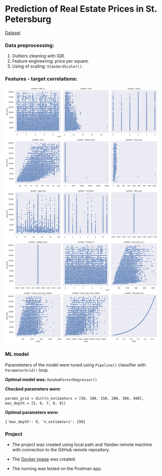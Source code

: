 <h1> Prediction of Real Estate Prices in St. Petersburg </h1>

[Dataset](https://github.com/stepanvarygin/final_project/blob/main/rent_data_cleaned.csv)

<h3> Data preprocessing: </h3>

1. Outliers cleaning with IQR.
2. Feature engineering: price per square.
3. Using of scaling: `StandardScaler()`.

<h3> Features - target correlations: </h3>

![alt text](https://github.com/stepanvarygin/final_project/blob/main/Viz.png)

<h3> ML model </h3>

Parameteters of the model were tuned using `Pipeline()` classifier with `ParameterGrid()` loop.

**Optimal model was:** `RandomForestRegressor()`

**Checked parameters were:**
```
params_grid = dict(n_estimators = [50, 100, 150, 200, 300, 400], max_depth = [5, 6, 7, 8, 9])
```

**Optimal parameters were:**
```
{'max_depth': 9, 'n_estimators': 150}
```

<h3> Project </h3>

* The project was created using local path and Yandex remote machine with connection to the GitHub remote repository.

* The [Docker image](https://hub.docker.com/repository/docker/stepanvarygin/final_project/general) was created.

* The running was tested on the Postman app.